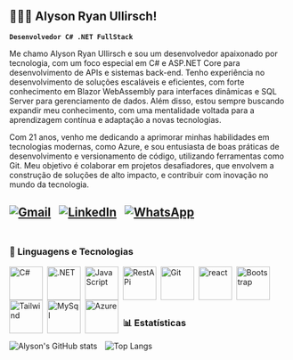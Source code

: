 ## 👩🏻‍💻 Alyson Ryan Ullirsch!

**`Desenvolvedor C# .NET FullStack`**

Me chamo Alyson Ryan Ullirsch e sou um desenvolvedor apaixonado por tecnologia, com um foco especial em C# e ASP.NET Core para desenvolvimento de APIs e sistemas back-end. Tenho experiência no desenvolvimento de soluções escaláveis e eficientes, com forte conhecimento em Blazor WebAssembly para interfaces dinâmicas e SQL Server para gerenciamento de dados. Além disso, estou sempre buscando expandir meu conhecimento, com uma mentalidade voltada para a aprendizagem contínua e adaptação a novas tecnologias.

Com 21 anos, venho me dedicando a aprimorar minhas habilidades em tecnologias modernas, como Azure, e sou entusiasta de boas práticas de desenvolvimento e versionamento de código, utilizando ferramentas como Git. Meu objetivo é colaborar em projetos desafiadores, que envolvem a construção de soluções de alto impacto, e contribuir com inovação no mundo da tecnologia.

[![Gmail](https://img.shields.io/badge/Gmail-D14836?style=for-the-badge&logo=gmail&logoColor=white)](mailto:alysonullirsch8@gmail.com) &nbsp; [![LinkedIn](https://img.shields.io/badge/LinkedIn-0077B5?style=for-the-badge&logo=linkedin&logoColor=white)](https://www.linkedin.com/in/alyson-ryan-ullirsch) &nbsp; [![WhatsApp](https://img.shields.io/badge/WhatsApp-25D366?style=for-the-badge&logo=whatsapp&logoColor=white)](https://wa.me/5541997561468)
<br/>
<br/>
---

### 🤖 Linguagens e Tecnologias

<img 
    align="left" 
    alt="C#"
    title="C#" 
    height="60px" 
    style="padding-right: 5px;" 
    src="https://user-images.githubusercontent.com/25181517/121405384-444d7300-c95d-11eb-959f-913020d3bf90.png" 
/>
<img 
    align="left" 
    alt=".NET" 
    title=".NET"
    height="60px" 
    style="padding-right: 5px;" 
    src="https://user-images.githubusercontent.com/25181517/121405754-b4f48f80-c95d-11eb-8893-fc325bde617f.png" 
/>
<img 
    align="left" 
    alt="JavaScript" 
    title="JavaScript"
    height="60px" 
    style="padding-right: 5px;" 
    src="https://user-images.githubusercontent.com/25181517/117447155-6a868a00-af3d-11eb-9cfe-245df15c9f3f.png" 
/>
<img 
    align="left" 
    alt="RestAPi"
    title="RestApi" 
    height="60px" 
    style="padding-right: 5px;" 
    src="https://user-images.githubusercontent.com/25181517/192107858-fe19f043-c502-4009-8c47-476fc89718ad.png" 
/>
<img 
    align="left" 
    alt="Git"
    title="Git" 
    height="60px" 
    style="padding-right: 5px;" 
    src="https://user-images.githubusercontent.com/25181517/192108372-f71d70ac-7ae6-4c0d-8395-51d8870c2ef0.png" 
/>
<img 
    align="left" 
    alt="react" 
    title="react"
    height="60px" 
    style="padding-right: 5px;" 
    src="https://user-images.githubusercontent.com/25181517/183897015-94a058a6-b86e-4e42-a37f-bf92061753e5.png" 
/>
<img 
    align="left" 
    alt="Bootstrap"
    title="Bootstrap" 
    height="60px" 
    style="padding-right: 5px;" 
    src="https://user-images.githubusercontent.com/25181517/183898054-b3d693d4-dafb-4808-a509-bab54cf5de34.png" 
/>
<img 
    align="left" 
    alt="Tailwind" 
    title="Tailwind"
    height="60px" 
    style="padding-right: 5px;" 
    src="https://user-images.githubusercontent.com/25181517/202896760-337261ed-ee92-4979-84c4-d4b829c7355d.png" 
/>
<img 
    align="left" 
    alt="MySql" 
    title="MySql"
    height="60px" 
    style="padding-right: 5px;" 
    src="https://user-images.githubusercontent.com/25181517/183896128-ec99105a-ec1a-4d85-b08b-1aa1620b2046.png" 
/>
<img 
    align="left" 
    alt="Azure" 
    title="Azure"
    height="60px" 
    style="padding-right: 5px;" 
    src="https://user-images.githubusercontent.com/25181517/183911544-95ad6ba7-09bf-4040-ac44-0adafedb9616.png" 
/>

<br/>
<br/>
<br/>
<br/>

### 📊 Estatísticas

<p align="start">
  <img style="padding-right: 10px;"  src="https://github-readme-stats.vercel.app/api?username=AlysonRyan01&theme=tokyonight&show_icons=true" alt="Alyson's GitHub stats" />
  <img src="https://github-readme-stats.vercel.app/api/top-langs/?username=AlysonRyan01&layout=compact&theme=tokyonight" alt="Top Langs" />
</p>





